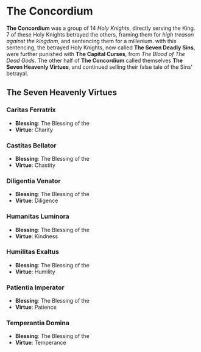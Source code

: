 # __The Concordium__
__The Concordium__ was a group of 14 _Holy Knights_, directly serving the King. 7 of these Holy Knights betrayed the others, framing them for _high treason against the kingdom_, and sentencing them for a millenium. with this sentencing, the betrayed Holy Knights, now called __The Seven Deadly Sins__, were further punished with __The Capital Curses__, from _The Blood of The Dead Gods_. The other half of __The Concordium__ called themselves __The Seven Heavenly Virtues__, and continued selling their false tale of the Sins' betrayal.

## The Seven Heavenly Virtues
### Caritas Ferratrix
- __Blessing__: The Blessing of the  
- __Virtue__: Charity
### Castitas Bellator
- __Blessing__: The Blessing of the  
- __Virtue__: Chastity
### Diligentia Venator
- __Blessing__: The Blessing of the  
- __Virtue__: Diligence
### Humanitas Luminora
- __Blessing__: The Blessing of the  
- __Virtue__: Kindness
### Humilitas Exaltus
- __Blessing__: The Blessing of the  
- __Virtue__: Humility
### Patientia Imperator
- __Blessing__: The Blessing of the  
- __Virtue__: Patience
### Temperantia Domina
- __Blessing__: The Blessing of the  
- __Virtue__: Temperance
